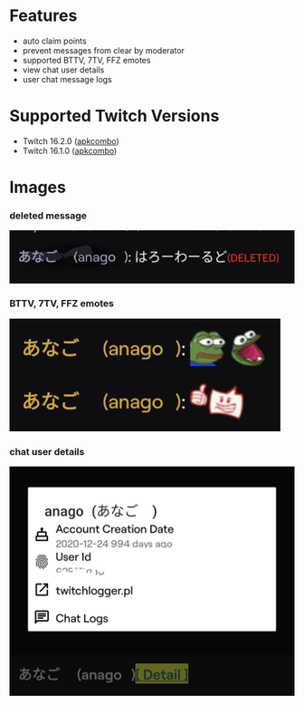 # Features
- auto claim points
- prevent messages from clear by moderator
- supported BTTV, 7TV, FFZ emotes
- view chat user details
- user chat message logs
# Supported Twitch Versions
- Twitch 16.2.0 ([apkcombo](https://apkcombo.com/twitch/tv.twitch.android.app/download/phone-16.2.0-apk))
- Twitch 16.1.0 ([apkcombo](https://apkcombo.com/twitch/tv.twitch.android.app/download/phone-16.1.0-apk))
# Images
### deleted message
![sc1](/img/screenshot_1.jpg)

### BTTV, 7TV, FFZ emotes
![sc2](/img/screenshot_2.jpg)
### chat user details
![sc3](/img/screenshot_3.jpg)